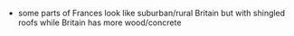 - some parts of Frances look like suburban/rural Britain but with shingled roofs while Britain has more wood/concrete